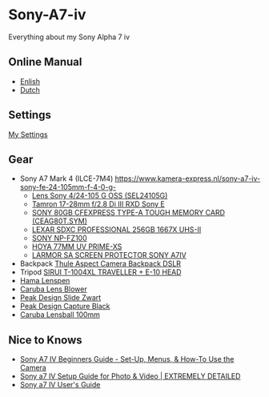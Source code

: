 # Sony-A7-iv
Everything about my Sony Alpha 7 iv

## Online Manual
* [Enlish](https://helpguide.sony.net/ilc/2110/v1/en/index.html)
* [Dutch](https://helpguide.sony.net/ilc/2110/v1/nl/index.html)

## Settings
[My Settings](Profile.md)

## Gear
* Sony A7 Mark 4 (ILCE-7M4) https://www.kamera-express.nl/sony-a7-iv-sony-fe-24-105mm-f-4-0-g-
  * [Lens Sony 4/24-105 G OSS (SEL24105G)](https://www.sony.nl/electronics/cameralenzen/sel24105g)
  * [Tamron 17-28mm f/2.8 Di III RXD Sony E](https://www.tamron.eu/nl-NL/p/ba21b3e7-ceb2-4e75-ba1a-c93bb7d5426a/17-28mm-f28-di-iii-rxd)
  * [SONY 80GB CFEXPRESS TYPE-A TOUGH MEMORY CARD (CEAG80T.SYM)](https://www.kamera-express.nl/sony-80gb-cfexpress-type-a-tough-memory-car-12343739)
  * [LEXAR SDXC PROFESSIONAL 256GB 1667X UHS-II](https://www.kamera-express.nl/lexar-sdxc-professional-256gb-1667x-uhs-ii-)
  * [SONY NP-FZ100](https://www.kamera-express.nl/sony-np-fz100-oplaadbare-accu-npfz100-ce-)
  * [HOYA 77MM UV PRIME-XS](https://www.kamera-express.nl/hoya-77mm-uv-prime-xs)
  * [LARMOR SA SCREEN PROTECTOR SONY A7IV](https://www.kamera-express.nl/larmor-sa-screen-protector-sony-a7iv)
* Backpack [Thule Aspect Camera Backpack DSLR](https://www.coolblue.nl/product/753478/thule-aspect-camera-backpack-dslr.html)
* Tripod [SIRUI T-1004XL TRAVELLER + E-10 HEAD](https://www.kamera-express.nl/sirui-t-1004xl-traveller-e-10-head)
* [Hama Lenspen](https://www.coolblue.nl/product/73701/hama-lenspen.html)
* [Caruba Lens Blower](https://www.coolblue.nl/product/611923/caruba-lens-blower.html)
* [Peak Design Slide Zwart](https://www.coolblue.nl/product/805286/peak-design-slide-zwart.html)
* [Peak Design Capture Black](https://www.coolblue.nl/product/611923/caruba-lens-blower.html)
* [Caruba Lensball 100mm](https://www.coolblue.nl/product/826390/caruba-lensball-100mm.html)

## Nice to Knows
* [Sony A7 IV Beginners Guide - Set-Up, Menus, & How-To Use the Camera](https://www.youtube.com/watch?v=Vt3g42Y56jI&t=9s&ab_channel=JasonHermann)
* [Sony a7 IV Setup Guide for Photo & Video | EXTREMELY DETAILED](https://www.youtube.com/watch?v=_IXJTYx7iGI)
* [Sony a7 IV User's Guide](https://www.youtube.com/watch?v=gnG1ElyIgIE)
